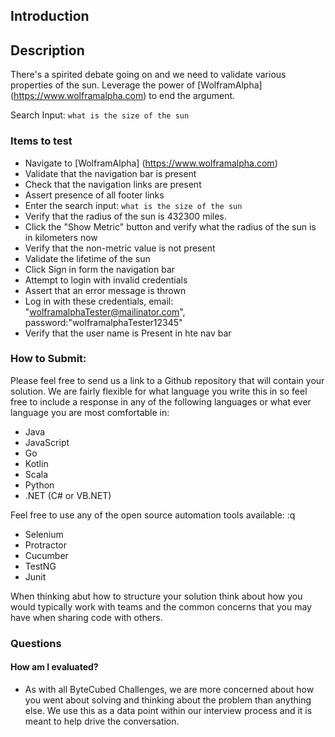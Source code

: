 ## Introduction

## Description
There's a spirited debate going on and we need to validate various properties of the sun. Leverage the power of [WolframAlpha] (https://www.wolframalpha.com) to end the argument.

Search Input: ```what is the size of the sun```

### Items to test

* Navigate to [WolframAlpha] (https://www.wolframalpha.com)
* Validate that the navigation bar is present
* Check that the navigation links are present
* Assert presence of all footer links
* Enter the search input: ```what is the size of the sun```   
* Verify that the radius of the sun is 432300 miles.
* Click the "Show Metric" button and verify what the radius of the sun is in kilometers now
* Verify that the non-metric value is not present
* Validate the lifetime of the sun
* Click Sign in form the navigation bar 
* Attempt to login with invalid credentials 
* Assert that an error message is thrown
* Log in with these credentials, email: "wolframalphaTester@mailinator.com", password:"wolframalphaTester12345"
* Verify that the user name is Present in hte nav bar

### How to Submit:

Please feel free to send us a link to a Github repository that will contain your solution. We are fairly flexible for what language you write this in so feel free to include a response in any of the following languages or what ever language you are most comfortable in:

* Java
* JavaScript
* Go
* Kotlin
* Scala
* Python
* .NET (C# or VB.NET)

Feel free to use any of the open source automation tools available:
:q
* Selenium
* Protractor
* Cucumber
* TestNG
* Junit

When thinking abut how to structure your solution think about how you would typically work with teams and the common concerns that you may have when sharing code with others.

### Questions

#### How am I evaluated?
* As with all ByteCubed Challenges, we are more concerned about how you went about solving and thinking about the problem than anything else.  We use this as a data point within our interview process and it is meant to help drive the conversation.
